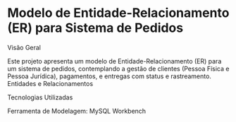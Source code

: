 # Modelo de Entidade-Relacionamento (ER) para Sistema de Pedidos

Visão Geral

Este projeto apresenta um modelo de Entidade-Relacionamento (ER) para um sistema de pedidos, contemplando a gestão de clientes (Pessoa Física e Pessoa Jurídica), pagamentos, e entregas com status e rastreamento.
Entidades e Relacionamentos


Tecnologias Utilizadas

Ferramenta de Modelagem: MySQL Workbench

